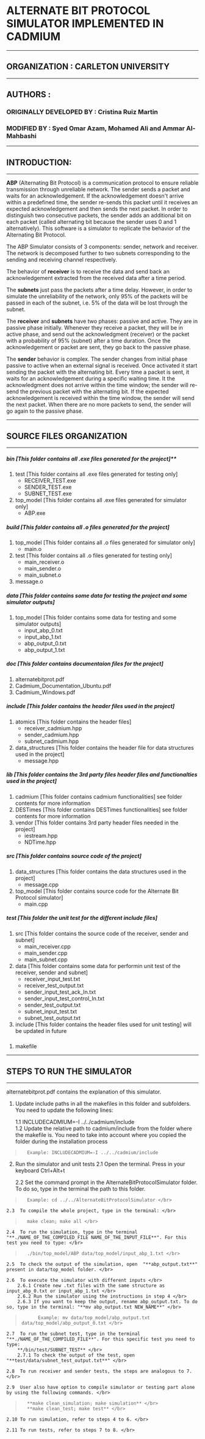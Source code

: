 # **ALTERNATE BIT PROTOCOL SIMULATOR IMPLEMENTED IN CADMIUM**
---
## ORGANIZATION : CARLETON UNIVERSITY
---
## AUTHORS :
### ORIGINALLY DEVELOPED BY : Cristina Ruiz Martin
### MODIFIED BY : Syed Omar Azam, Mohamed Ali and Ammar Al-Mahbashi                  
---
## INTRODUCTION:
---
**ABP** (Alternating Bit Protocol) is a communication protocol to ensure reliable transmission through unreliable network. The sender sends a packet and waits for an acknowledgement. If the acknowledgement doesn't arrive within a predefined time, the sender re-sends this packet until it receives an expected acknowledgement and then sends the next packet. In order to distinguish two consecutive packets, the sender adds an additional bit on each packet (called alternating bit because the sender uses 0 and 1 alternatively). This software is a simulator to replicate the behavior of the Alternating Bit Protocol. 

The ABP Simulator consists of 3 components: sender, network and receiver. The network is decomposed further to two subnets corresponding to the sending and receiving channel respectively.


The behavior of **receiver** is to receive the data and send back an acknowledgement extracted from the received data after a time period. 

The **subnets** just pass the packets after a time delay. However, in order to simulate the unreliability of the network, only 95% of the packets will be passed in each of the subnet, i.e. 5% of the data will be lost through the subnet.

 The **receiver** and **subnets** have two phases: passive and active. They are in passive phase initially. Whenever they receive a packet, they will be in active phase, and send out the acknowledgment (receiver) or the packet with a probability of 95% (subnet) after a time duration. Once the acknowledgement or packet are sent, they go back to the passive phase.

The **sender** behavior is complex. The sender changes from initial phase passive to active when an external signal is received. Once activated it start sending the packet with the alternating bit. Every time a packet is sent, it waits for an acknowledgement during a specific waiting time. It the acknowledgment does not arrive within the time window; the sender will re-send the previous packet with the alternating bit. If the expected acknowledgement is received within the time window, the sender will send the next packet. When there are no more packets to send, the sender will go again to the passive phase.

---

## SOURCE FILES ORGANIZATION
---
##### bin [This folder contains all .exe files generated for the project]**
1. test [This folder contains all .exe files generated for testing only]
    - RECEIVER_TEST.exe
    - SENDER_TEST.exe
    - SUBNET_TEST.exe
2. top_model [This folder contains all .exe files generated for simulator only]
	- ABP.exe
##### build [This folder contains all .o files generated for the project]
1. top_model [This folder contains all .o files generated for simulator only]
	- main.o
2. test [This folder contains all .o files generated for testing only]
	- main_receiver.o
	- main_sender.o
	- main_subnet.o
3. message.o
	
##### data [This folder contains some data for testing the project and some simulator outputs]
1. top_model [This folder contains some data for testing and some simulator outputs]
	- input_abp_0.txt
	- input_abp_1.txt
	- abp_output_0.txt
	- abp_output_1.txt

##### doc [This folder contains documentaion files for the project]
1. alternatebitprot.pdf
2. Cadmium_Documentation_Ubuntu.pdf
3. Cadmium_Windows.pdf

##### include [This folder contains the header files used in the project]
1. atomics [This folder contains the header files]
	- receiver_cadmium.hpp
	- sender_cadmium.hpp
	- subnet_cadmium.hpp
2. data_structures [This folder contains the header file for data structures used in the project]
	- message.hpp

##### lib [This folder contains the 3rd party files header files and functionalties used in the project]
1. cadmium [This folder contains cadmium functionalities]
		see folder contents for more information
2. DESTimes [This folder contains DESTimes functionalities]
		see folder contents for more information
3. vendor [This folder contains 3rd party header files needed in the project]
	- iestream.hpp
	- NDTime.hpp

##### src [This folder contains source code of the project]
1. data_structures [This folder contains the data structures used in the project]
	- message.cpp
2. top_model [This folder contains source code for the Alternate Bit Protocol simulator]	
	- main.cpp

##### test [This folder the unit test for the different include files]
1. src [This folder contains the source code of the receiver, sender and subnet]
	- main_receiver.cpp
	- main_sender.cpp
	- main_subnet.cpp
2. data [This folder contains some data for performin unit test of the receiver, sender and subnet]
	- receiver_input_test.txt
	- receiver_test_output.txt
	- sender_input_test_ack_In.txt
	- sender_input_test_control_In.txt
	- sender_test_output.txt
	- subnet_input_test.txt
	- subnet_test_output.txt
3. include [This folder contains the header files used for unit testing]
		will be updated in future
#####
1. makefile
---

## STEPS TO RUN THE SIMULATOR
---
alternatebitprot.pdf contains the explanation of this simulator.

1. Update include paths in all the makefiles in this folder and subfolders. You need to update the following lines:
	
	1.1 INCLUDECADMIUM=-I ../../cadmium/include </br>
    1.2 Update the relative path to cadmium/include from the folder where the makefile is. You need to take into account where you copied the folder during the installation process </br>
>		Example: INCLUDECADMIUM=-I ../../cadmium/include
			
2. Run the simulator and unit tests
	2.1  Open the terminal. Press in your keyboard Ctrl+Alt+t </br>

	2.2  Set the command prompt in the AlternateBitProtocolSimulator folder. To do so, type in the terminal the path to this folder. </br>
>		Example: cd ../../AlternateBitProtocolSimulator </br>

	2.3  To compile the whole project, type in the terminal: </br>
>		make clean; make all </br>

	2.4  To run the simulation, type in the terminal "**./NAME_OF_THE_COMPILED_FILE NAME_OF_THE_INPUT_FILE**". For this test you need to type: </br>
>		./bin/top_model/ABP data/top_model/input_abp_1.txt </br>

	2.5  To check the output of the simulation, open  "**abp_output.txt**" present in data/top_model folder. </br>

	2.6  To execute the simulator with different inputs </br>
		2.6.1 Create new .txt files with the same structure as input_abp_0.txt or input_abp_1.txt </br>
		2.6.2 Run the simulator using the instructions in step 4 </br>
    	2.6.3 If you want to keep the output, rename abp_output.txt. To do so, type in the terminal: "**mv abp_output.txt NEW_NAME**" </br>
>			Example: mv data/top_model/abp_output.txt data/top_model/abp_output_0.txt </br>

	2.7  To run the subnet test, type in the terminal "**./NAME_OF_THE_COMPILED_FILE**". For this specific test you need to type:
		**/bin/test/SUBNET_TEST** </br>
    	2.7.1 To check the output of the test, open  "**test/data/subnet_test_output.txt**" </br>

	2.8  To run receiver and sender tests, the steps are analogous to 7. </br>

	2.9  User also have option to compile simulator or testing part alone by using the following commands. </br>
>		**make clean_simulation; make simulation** </br>
>		**make clean_test; make test** </br>

	2.10 To run simulation, refer to steps 4 to 6. </br>

	2.11 To run tests, refer to steps 7 to 8. </br>

